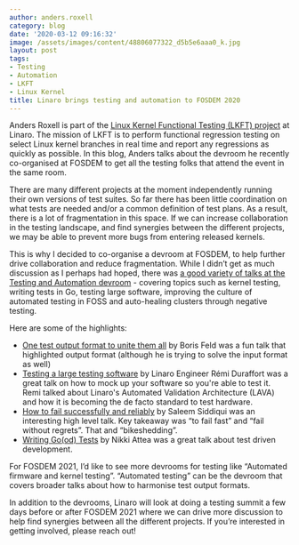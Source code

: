 ```yaml
---
author: anders.roxell
category: blog
date: '2020-03-12 09:16:32'
image: /assets/images/content/48806077322_d5b5e6aaa0_k.jpg
layout: post
tags:
- Testing
- Automation
- LKFT
- Linux Kernel
title: Linaro brings testing and automation to FOSDEM 2020
---
```


Anders Roxell is part of the [Linux Kernel Functional Testing (LKFT) project](https://lkft.linaro.org/) at Linaro. The mission of LKFT is to perform functional regression testing on select Linux kernel branches in real time and report any regressions as quickly as possible. In this blog, Anders talks about the devroom he recently co-organised at FOSDEM to get all the testing folks that attend the event in the same room.

There are many different projects at the moment independently running their own versions of test suites. So far there has been little coordination on what tests are needed and/or a common definition of test plans. As a result, there is a lot of fragmentation in this space. If we can increase collaboration in the testing landscape, and find synergies between the different projects, we may be able to prevent more bugs from entering released kernels.

This is why I decided to co-organise a devroom at FOSDEM, to help further drive collaboration and reduce fragmentation. While I didn’t get as much discussion as I perhaps had hoped, there was [a good variety of talks at the Testing and Automation devroom](https://fosdem.org/2020/schedule/track/testing_and_automation/) - covering topics such as kernel testing, writing tests in Go, testing large software, improving the culture of automated testing in FOSS and auto-healing clusters through negative testing.

Here are some of the highlights:

- [One test output format to unite them all](https://fosdem.org/2020/schedule/event/testing_one_test_output_format/) by Boris Feld was a fun talk that highlighted output format (although he is trying to solve the input format as well)
- [Testing a large testing software](https://fosdem.org/2020/schedule/event/testing_large_testing_software/) by Linaro Engineer Rémi Duraffort was a great talk on how to mock up your software so you're able to test it. Remi talked about Linaro's Automated Validation Architecture (LAVA) [](https://www.lavasoftware.org/)and how it is becoming the de facto standard to test hardware.
- [How to fail successfully and reliably](https://fosdem.org/2020/schedule/event/testing_fail_successfully_reliably/) by Saleem Siddiqui was an interesting high level talk. Key takeaway was “to fail fast” and “fail without regrets”. That and “bikeshedding”.
- [Writing Go(od) Tests](https://fosdem.org/2020/schedule/event/testing_writing_go_tests/) by Nikki Attea was a great talk about test driven development.

For FOSDEM 2021, I’d like to see more devrooms for testing like “Automated firmware and kernel testing”. “Automated testing” can be the devroom that covers broader talks about how to harmonise test output formats.

In addition to the devrooms, Linaro will look at doing a testing summit a few days before or after FOSDEM 2021 where we can drive more discussion to help find synergies between all the different projects. If you’re interested in getting involved, please reach out!